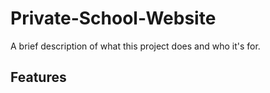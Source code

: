 # Private-School-Website

A brief description of what this project does and who it's for.

## Features
